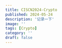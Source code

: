```yaml
---
title: CISCN2024-Crypto
published: 2024-05-24
description: '记录一下'
image: ''
tags: [Crypto]
category: ''
draft: false
---
```

